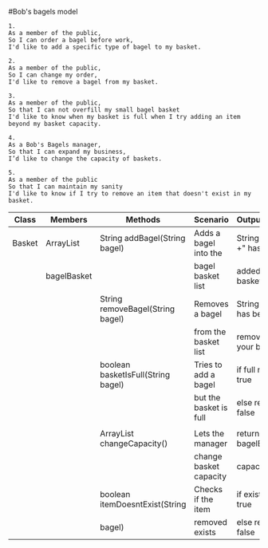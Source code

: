 #Bob's bagels model

```
1.
As a member of the public,
So I can order a bagel before work,
I'd like to add a specific type of bagel to my basket.
```

```
2.
As a member of the public,
So I can change my order,
I'd like to remove a bagel from my basket.
```

```
3.
As a member of the public,
So that I can not overfill my small bagel basket
I'd like to know when my basket is full when I try adding an item beyond my basket capacity.
```

```
4.
As a Bob's Bagels manager,
So that I can expand my business,
I’d like to change the capacity of baskets.
```

```
5.
As a member of the public
So that I can maintain my sanity
I'd like to know if I try to remove an item that doesn't exist in my basket.
```


| Class  | Members           | Methods                            | Scenario               | Output/Results             |
|--------|-------------------|------------------------------------|------------------------|----------------------------|
| Basket | ArrayList<String> | String addBagel(String bagel)      | Adds a bagel into the  | String (bagel +" has been  |
|        | bagelBasket       |                                    | bagel basket list      | added to you basket")      |
|        |                   | String removeBagel(String bagel)   | Removes a bagel        | String (bagel+" has been   |
|        |                   |                                    | from the basket list   | removed from your basket") |
|        |                   | boolean basketIsFull(String bagel) | Tries to add a bagel   | if full return true        |
|        |                   |                                    | but the basket is full | else return false          |
|        |                   |                                    |                        |                            |
|        |                   | ArrayList<String> changeCapacity() | Lets the manager       | return the new bagelBasket |
|        |                   |                                    | change basket capacity | capacity                   |
|        |                   | boolean itemDoesntExist(String     | Checks if the item     | if exist return true       |
|        |                   | bagel)                             | removed exists         | else return false          |

